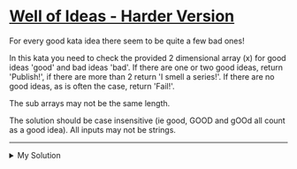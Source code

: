 # [Well of Ideas - Harder Version](https://www.codewars.com/kata/52dbae61ca039685460001ae)

For every good kata idea there seem to be quite a few bad ones!

In this kata you need to check the provided 2 dimensional array (x) for good ideas 'good' and bad ideas 'bad'. If there
are one or two good ideas, return 'Publish!', if there are more than 2 return 'I smell a series!'. If there are no good
ideas, as is often the case, return 'Fail!'.

The sub arrays may not be the same length.

The solution should be case insensitive (ie good, GOOD and gOOd all count as a good idea). All inputs may not be
strings.

---

<details><summary>My Solution</summary>

```js
function well(x) {
  let goodIdeasCount = (x.flat().join("").match(/good/gi) || []).length;

  if (goodIdeasCount > 2) return "I smell a series!";
  else if (!goodIdeasCount) return "Fail!";
  return "Publish!";
}
```

</details>
